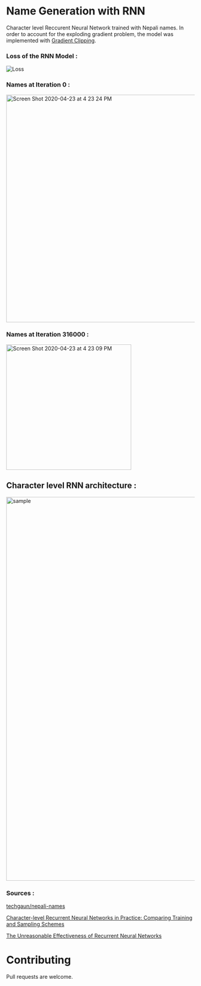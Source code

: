# Name Generation with RNN

Character level Reccurent Neural Network trained with Nepali names. In order to account for the exploding gradient problem, the model was implemented with [Gradient Clipping](https://deepai.org/machine-learning-glossary-and-terms/gradient-clipping).

### Loss of the RNN Model :

![Loss](https://user-images.githubusercontent.com/53033648/80145857-d8ecea00-857e-11ea-961f-0cd4d5923eac.png)

### Names at Iteration 0 : 

<img width="606" alt="Screen Shot 2020-04-23 at 4 23 24 PM" src="https://user-images.githubusercontent.com/53033648/80145874-e3a77f00-857e-11ea-91ed-2aaf6ca5f517.png">

### Names at Iteration 316000 : 
<img width="334" alt="Screen Shot 2020-04-23 at 4 23 09 PM" src="https://user-images.githubusercontent.com/53033648/80145872-e3a77f00-857e-11ea-85f3-a9310aad259e.png">

## Character level RNN architecture : 

<img width="1022" alt="sample" src="https://user-images.githubusercontent.com/53033648/80164929-3b0e1500-85a8-11ea-8610-819b30590f84.png">

### Sources : 
[techgaun/nepali-names](https://github.com/techgaun/nepali-names)

[Character-level Recurrent Neural Networks in Practice: Comparing Training and Sampling Schemes](https://arxiv.org/pdf/1801.00632.pdf)

[The Unreasonable Effectiveness of Recurrent Neural Networks](http://karpathy.github.io/2015/05/21/rnn-effectiveness/)


# Contributing
Pull requests are welcome.
